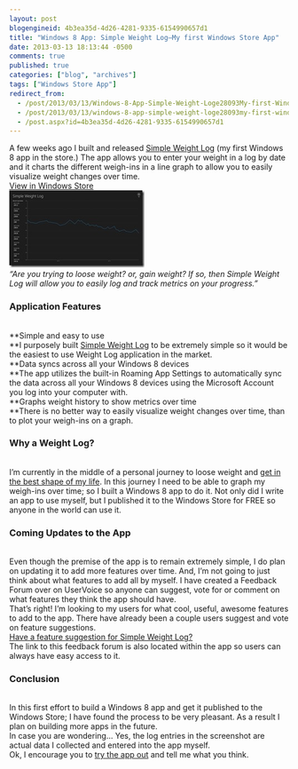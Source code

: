```yaml
---
layout: post
blogengineid: 4b3ea35d-4d26-4281-9335-6154990657d1
title: "Windows 8 App: Simple Weight Log–My first Windows Store App"
date: 2013-03-13 18:13:44 -0500
comments: true
published: true
categories: ["blog", "archives"]
tags: ["Windows Store App"]
redirect_from: 
  - /post/2013/03/13/Windows-8-App-Simple-Weight-Loge28093My-first-Windows-Store-App
  - /post/2013/03/13/windows-8-app-simple-weight-loge28093my-first-windows-store-app
  - /post.aspx?id=4b3ea35d-4d26-4281-9335-6154990657d1
---
```

<!-- more -->

A few weeks ago I built and released <a href="http://apps.microsoft.com/windows/en-in/app/simple-weight-log/e369e5bb-e363-4ada-a479-07ff60c85b6c">Simple Weight Log</a> (my first Windows 8 app in the store.) The app allows you to enter your weight in a log by date and it charts the different weigh-ins in a line graph to allow you to easily visualize weight changes over time.  
<a href="ms-windows-store:PDP?PFN=SimplovationLLC.SimpleWeightLog_zambmtj2152mm">View in Windows Store</a>  
<a href="http://apps.microsoft.com/windows/en-in/app/simple-weight-log/e369e5bb-e363-4ada-a479-07ff60c85b6c"><img title="Simple Weight Log" style="border-top: 0px; border-right: 0px; background-image: none; border-bottom: 0px; padding-top: 0px; padding-left: 0px; border-left: 0px; display: inline; padding-right: 0px" border="0" alt="Simple Weight Log App Screenshot" src="/files/SimpleWeightLogScreenshot_20130313_1.jpg" width="244" height="139" /></a>  
*“Are you trying to loose weight? or, gain weight? If so, then Simple Weight Log will allow you to easily log and track metrics on your progress.”*  <h3>Application Features</h3>  
**Simple and easy to use     
**I purposely built <a href="http://apps.microsoft.com/windows/en-in/app/simple-weight-log/e369e5bb-e363-4ada-a479-07ff60c85b6c">Simple Weight Log</a> to be extremely simple so it would be the easiest to use Weight Log application in the market.  
**Data syncs across all your Windows 8 devices     
**The app utilizes the built-in Roaming App Settings to automatically sync the data across all your Windows 8 devices using the Microsoft Account you log into your computer with.  
**Graphs weight history to show metrics over time     
**There is no better way to easily visualize weight changes over time, than to plot your weigh-ins on a graph.  <h3>Why a Weight Log?</h3>  
I’m currently in the middle of a personal journey to loose weight and <a href="http://www.Beachbody.com/P90X">get in the best shape of my life</a>. In this journey I need to be able to graph my weigh-ins over time; so I built a Windows 8 app to do it. Not only did I write an app to use myself, but I published it to the Windows Store for FREE so anyone in the world can use it.  <h3>Coming Updates to the App</h3>  
Even though the premise of the app is to remain extremely simple, I do plan on updating it to add more features over time. And, I’m not going to just think about what features to add all by myself. I have created a Feedback Forum over on UserVoice so anyone can suggest, vote for or comment on what features they think the app should have.  
That’s right! I’m looking to my users for what cool, useful, awesome features to add to the app. There have already been a couple users suggest and vote on feature suggestions.  
<a href="https://simplovation.uservoice.com/forums/195544-simple-weight-log-for-windows-8">Have a feature suggestion for Simple Weight Log?</a>  
The link to this feedback forum is also located within the app so users can always have easy access to it.  <h3>Conclusion</h3>  
In this first effort to build a Windows 8 app and get it published to the Windows Store; I have found the process to be very pleasant. As a result I plan on building more apps in the future.  
In case you are wondering… Yes, the log entries in the screenshot are actual data I collected and entered into the app myself.  
Ok, I encourage you to <a href="http://apps.microsoft.com/windows/en-in/app/simple-weight-log/e369e5bb-e363-4ada-a479-07ff60c85b6c">try the app out</a> and tell me what you think.
